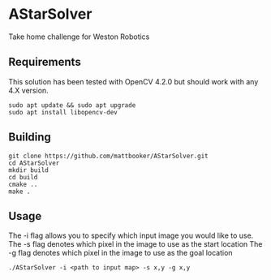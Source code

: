 # AStarSolver
Take home challenge for Weston Robotics

## Requirements
This solution has been tested with OpenCV 4.2.0 but should work with any 4.X version.

```
sudo apt update && sudo apt upgrade
sudo apt install libopencv-dev
```

## Building
```
git clone https://github.com/mattbooker/AStarSolver.git
cd AStarSolver
mkdir build
cd build
cmake ..
make .
```

## Usage
The -i flag allows you to specify which input image you would like to use.
The -s flag denotes which pixel in the image to use as the start location
The -g flag denotes which pixel in the image to use as the goal location
```
./AStarSolver -i <path to input map> -s x,y -g x,y
```
